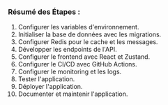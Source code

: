 ### Résumé des Étapes :
1. Configurer les variables d'environnement.
2. Initialiser la base de données avec les migrations.
3. Configurer Redis pour le cache et les messages.
4. Développer les endpoints de l'API.
5. Configurer le frontend avec React et Zustand.
6. Configurer le CI/CD avec GitHub Actions.
7. Configurer le monitoring et les logs.
8. Tester l'application.
9. Déployer l'application.
10. Documenter et maintenir l'application.



